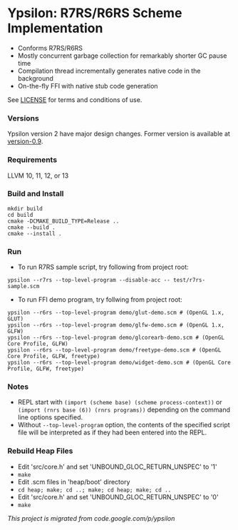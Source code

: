 # Ypsilon: R7RS/R6RS Scheme Implementation

* Conforms R7RS/R6RS
* Mostly concurrent garbage collection for remarkably shorter GC pause time
* Compilation thread incrementally generates native code in the background
* On-the-fly FFI with native stub code generation

See [LICENSE](https://github.com/fujita-y/ypsilon/blob/master/LICENSE) for terms and conditions of use.

### Versions

Ypsilon version 2 have major design changes. Former version is available at [version-0.9](https://github.com/fujita-y/ypsilon/tree/version-0.9).

### Requirements

LLVM 10, 11, 12, or 13

### Build and Install

```
mkdir build
cd build
cmake -DCMAKE_BUILD_TYPE=Release ..
cmake --build .
cmake --install .
```

### Run

* To run R7RS sample script, try following from project root:
```
ypsilon --r7rs --top-level-program --disable-acc -- test/r7rs-sample.scm
```

* To run FFI demo program, try follwing from project root:
```
ypsilon --r6rs --top-level-program demo/glut-demo.scm # (OpenGL 1.x, GLUT)
ypsilon --r6rs --top-level-program demo/glfw-demo.scm # (OpenGL 1.x, GLFW)
ypsilon --r6rs --top-level-program demo/glcorearb-demo.scm # (OpenGL Core Profile, GLFW)
ypsilon --r6rs --top-level-program demo/freetype-demo.scm # (OpenGL Core Profile, GLFW, freetype)
ypsilon --r6rs --top-level-program demo/widget-demo.scm # (OpenGL Core Profile, GLFW, freetype)
```

### Notes

* REPL start with ```(import (scheme base) (scheme process-context))``` or ```(import (rnrs base (6)) (rnrs programs))``` depending on the command line options specified.
* Without ```--top-level-program``` option, the contents of the specified script file will be interpreted as if they had been entered into the REPL.

### Rebuild Heap Files

* Edit 'src/core.h' and set 'UNBOUND_GLOC_RETURN_UNSPEC' to '1'
* ```make```
* Edit .scm files in 'heap/boot' directory
* ```cd heap; make; cd ..; make; cd heap; make; cd ..```
* Edit 'src/core.h' and set 'UNBOUND_GLOC_RETURN_UNSPEC' to '0'
* ```make```


*This project is migrated from code.google.com/p/ypsilon*
